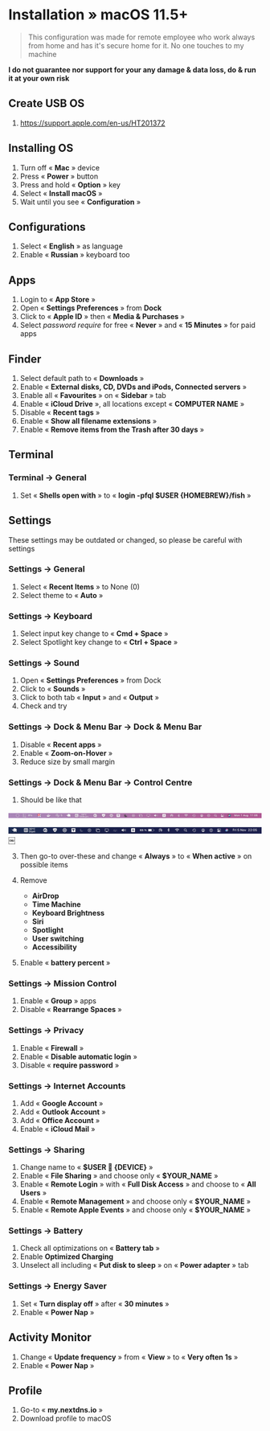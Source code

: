 # Installation » macOS 11.5+

> This configuration was made for remote employee who work always from home and has it's secure home for it. No one touches to my machine

**I do not guarantee nor support for your any damage & data loss, do & run it at your own risk**

## Create USB OS

1. <https://support.apple.com/en-us/HT201372>

## Installing OS

1. Turn off « **Mac** » device
2. Press « **Power** » button
3. Press and hold « **Option** » key
4. Select « **Install macOS** »
5. Wait until you see « **Configuration** »

## Configurations

1. Select « **English** » as language
2. Enable « **Russian** » keyboard too

## Apps

1. Login to « **App Store** »
2. Open « **Settings Preferences** » from **Dock**
3. Click to « **Apple ID** » then « **Media & Purchases** »
4. Select *password require* for free « **Never** » and « **15 Minutes** » for paid apps

## Finder

1. Select default path to « **Downloads** »
2. Enable « **External disks, CD, DVDs and iPods, Connected servers** »
3. Enable all « **Favourites** » on « **Sidebar** » tab
4. Enable « **iCloud Drive** », all locations except « **COMPUTER NAME** »
5. Disable « **Recent tags** »
6. Enable « **Show all filename extensions** »
7. Enable « **Remove items from the Trash after 30 days** »

## Terminal

### Terminal → General

1. Set « **Shells open with** » to « **login -pfql $USER {HOMEBREW}/fish** »

## Settings

These settings may be outdated or changed, so please be careful with settings

### Settings → General

1. Select « **Recent Items** » to None (0)
2. Select theme to « **Auto** »

### Settings → Keyboard

1. Select input key change to « **Cmd + Space** »
2. Select Spotlight key change to « **Ctrl + Space** »

### Settings → Sound

1. Open « **Settings Preferences** » from Dock
2. Click to « **Sounds** »
3. Click to both tab « **Input** » and « **Output** »
4. Check and try

### Settings → Dock & Menu Bar → Dock & Menu Bar

1. Disable « **Recent apps** »
2. Enable « **Zoom-on-Hover** »
3. Reduce size by small margin

### Settings → Dock & Menu Bar → Control Centre

1. Should be like that

![Menu-bar](./images/menu-bar.png)

![Menu-bar for MacBook](./images/menu-bar-2.png)
￼

3. Then go-to over-these and change « **Always** » to « **When active** » on possible items

4. Remove
    - **AirDrop**
    - **Time Machine**
    - **Keyboard Brightness**
    - **Siri**
    - **Spotlight**
    - **User switching**
    - **Accessibility**
5. Enable « **battery percent** »

### Settings → Mission Control

1. Enable « **Group** » apps
2. Disable « **Rearrange Spaces** »

### Settings → Privacy

1. Enable « **Firewall** »
2. Enable « **Disable automatic login** »
3. Disable « **require password** »

### Settings → Internet Accounts

1. Add « **Google Account** »
2. Add « **Outlook Account** »
3. Add « **Office Account** »
4. Enable « **iCloud Mail** »

### Settings → Sharing

1. Change name to « **$USER  {DEVICE}** »
2. Enable « **File Sharing** » and choose only « **$YOUR_NAME** »
3. Enable « **Remote Login** » with « **Full Disk Access** » and choose to « **All Users** »
4. Enable « **Remote Management** » and choose only « **$YOUR_NAME** »
5. Enable « **Remote Apple Events** » and choose only « **$YOUR_NAME** »

### Settings → Battery

1. Check all optimizations on « **Battery tab** »
2. Enable **Optimized Charging**
3. Unselect all including « **Put disk to sleep** » on « **Power adapter** » tab

### Settings → Energy Saver

1. Set « **Turn display off** » after « **30 minutes** »
2. Enable « **Power Nap** »

## Activity Monitor

1. Change « **Update frequency** » from « **View** » to « **Very often 1s** »
2. Enable « **Power Nap** »

## Profile

1. Go-to « **my.nextdns.io** »
2. Download profile to macOS
